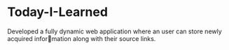 # Today-I-Learned
 Developed a fully dynamic web application where an user can store newly acquired information along with their source links.
